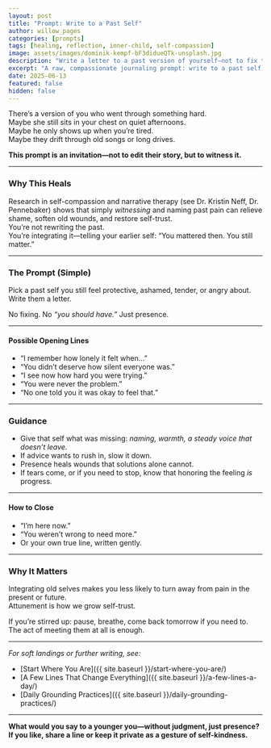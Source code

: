 ```yaml
---
layout: post
title: "Prompt: Write to a Past Self"
author: willow_pages
categories: [prompts]
tags: [healing, reflection, inner-child, self-compassion]
image: assets/images/dominik-kempf-bF3didueQTk-unsplash.jpg
description: "Write a letter to a past version of yourself—not to fix them, but to witness them with the tenderness they deserved."
excerpt: "A raw, compassionate journaling prompt: write to a past self you still carry—offer presence instead of correction."
date: 2025-06-13
featured: false
hidden: false
---
```


There’s a version of you who went through something hard.  
Maybe she still sits in your chest on quiet afternoons.  
Maybe he only shows up when you’re tired.  
Maybe they drift through old songs or long drives.

**This prompt is an invitation—not to edit their story, but to witness it.**

---

### Why This Heals

Research in self-compassion and narrative therapy (see Dr. Kristin Neff, Dr. Pennebaker) shows that simply *witnessing* and naming past pain can relieve shame, soften old wounds, and restore self-trust.  
You’re not rewriting the past.  
You’re integrating it—telling your earlier self: “You mattered then. You still matter.”

---

### The Prompt (Simple)

Pick a past self you still feel protective, ashamed, tender, or angry about.  
Write them a letter.

No fixing. No *“you should have.”* Just presence.

---

#### Possible Opening Lines

- “I remember how lonely it felt when…”  
- “You didn’t deserve how silent everyone was.”  
- “I see now how hard you were trying.”  
- “You were never the problem.”  
- “No one told you it was okay to feel that.”  

---

### Guidance

- Give that self what was missing: *naming, warmth, a steady voice that doesn’t leave.*
- If advice wants to rush in, slow it down. 
- Presence heals wounds that solutions alone cannot.
- If tears come, or if you need to stop, know that honoring the feeling *is* progress.

---

#### How to Close

- “I’m here now.”  
- “You weren’t wrong to need more.”  
- Or your own true line, written gently.

---

### Why It Matters

Integrating old selves makes you less likely to turn away from pain in the present or future.  
Attunement is how we grow self-trust.

If you’re stirred up: pause, breathe, come back tomorrow if you need to.  
The act of meeting them at all is enough.

---

_For soft landings or further writing, see:_  
- [Start Where You Are]({{ site.baseurl }}/start-where-you-are/)  
- [A Few Lines That Change Everything]({{ site.baseurl }}/a-few-lines-a-day/)  
- [Daily Grounding Practices]({{ site.baseurl }}/daily-grounding-practices/)

---

**What would you say to a younger you—without judgment, just presence? If you like, share a line or keep it private as a gesture of self-kindness.**